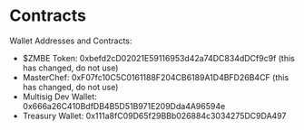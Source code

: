 # Contracts

Wallet Addresses and Contracts:

* $ZMBE Token: 0xbefd2cD02021E59116953d42a74DC834dDCf9c9f \(this has changed, do not use\) 
* MasterChef: 0xF07fc10C5C0161188F204CB6189A1D4BFD26B4CF \(this has changed, do not use\) 
* Multisig Dev Wallet: 0x666a26C410BdfDB4B5D51B971E209Dda4A96594e
* Treasury Wallet: 0x111a8fC09D65f29BBb026884c3034275DC9DA497





  


